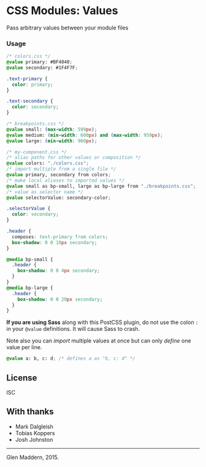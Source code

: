 # CSS Modules: Values

Pass arbitrary values between your module files

### Usage

```css
/* colors.css */
@value primary: #BF4040;
@value secondary: #1F4F7F;

.text-primary {
  color: primary;
}

.text-secondary {
  color: secondary;
}
```

```css
/* breakpoints.css */
@value small: (max-width: 599px);
@value medium: (min-width: 600px) and (max-width: 959px);
@value large: (min-width: 960px);
```

```css
/* my-component.css */
/* alias paths for other values or composition */
@value colors: "./colors.css";
/* import multiple from a single file */
@value primary, secondary from colors;
/* make local aliases to imported values */
@value small as bp-small, large as bp-large from "./breakpoints.css";
/* value as selector name */
@value selectorValue: secondary-color;

.selectorValue {
  color: secondary;
}

.header {
  composes: text-primary from colors;
  box-shadow: 0 0 10px secondary;
}

@media bp-small {
  .header {
    box-shadow: 0 0 4px secondary;
  }
}
@media bp-large {
  .header {
    box-shadow: 0 0 20px secondary;
  }
}
```

**If you are using Sass** along with this PostCSS plugin, do not use the colon `:` in your `@value` definitions. It will cause Sass to crash.

Note also you can _import_ multiple values at once but can only _define_ one value per line.

```css
@value a: b, c: d; /* defines a as "b, c: d" */
```

## License

ISC

## With thanks

- Mark Dalgleish
- Tobias Koppers
- Josh Johnston

---

Glen Maddern, 2015.

